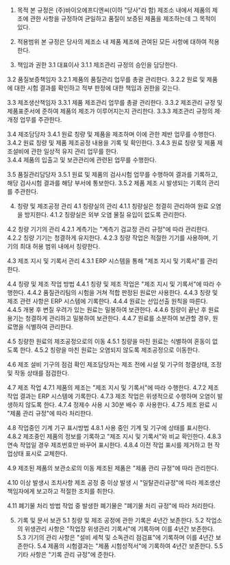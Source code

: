 1. 목적 
본 규정은 (주)바이오에프디엔씨(이하 "당사"라 함) 제조소 내에서 제품의 제조에 관한 사항을 규정하여 균일하고 품질이 보증된 제품을 제조하는데 그 목적이 있다. 

2. 적용범위 
본 규정은 당사의 제조소 내 제품 제조에 관여된 모든 사항에 대하여 적용한다. 

3. 책임과 권한 
3.1 대표이사
3.1.1 제조관리 규정의 승인을 담당한다.

3.2 품질보증책임자 
3.2.1 제품의 품질관리 업무를 총괄 관리한다. 
3.2.2 원료 및 제품에 대한 시험 결과를 확인하고 적부 판정에 대한 책임과 권한을 갖는다. 

3.3 제조생산책임자
3.3.1 제품 제조관리 업무를 총괄 관리한다. 
3.3.2 제조관리 규정 및 제품표준서에 준하여 제품의 제조가 이루어지는지 관리한다.
3.3.3 제조관리 규정의 제·개정 업무를 주관한다. 

3.4 제조담당자
3.4.1 원료 칭량 및 제품을 제조하며 이에 관한 제반 업무를 수행한다. 
3.4.2 원료 칭량 및 제품 제조공정 내용을 기록 및 확인한다. 
3.4.3 원료 칭량 및 제품 제조설비에 관한 일상적 유지 관리 업무를 한다.  
3.4.4 제품의 입출고 및 보관관리에 관련된 업무를 수행한다. 

3.5 품질관리담당자
3.5.1 원료 및 제품의 검사시험 업무를 수행하여 결과를 기록하고, 해당 검사시험 결과를 해당 부서에 통보한다. 
3.5.2 제품 제조 시 발생되는 기록의 관리를 주관한다. 
 
4. 칭량 및 제조공정 관리
4.1 칭량실의 관리 
4.1.1 칭량실은 청결히 관리하여 원료 오염을 방지한다. 
4.1.2 칭량실은 외부 오염 물질 유입이 없도록 관리한다. 

4.2 칭량 기기의 관리 
4.2.1 계측기는 "계측기 검교정 관리 규정"에 따라 관리한다.  
4.2.2 칭량 기기는 청결하게 유지한다. 
4.2.3 칭량 작업은 적절한 기기를 사용하며, 기기의 최대 허용 범위 내에서 칭량한다. 

4.3 제조 지시 및 기록서 관리
4.3.1 ERP 시스템을 통해 "제조 지시 및 기록서"를 관리한다.

4.4 칭량 및 제조 작업 방법
4.4.1 칭량 및 제조 작업은 "제조 지시 및 기록서"에 따라 수행한다.
4.4.2 품질관리팀의 시험을 거쳐 적합 판정된 원료만 사용한다. 
4.4.3 칭량 및 제조 관련 사항은 ERP 시스템에 기록한다. 
4.4.4 원료는 선입선출 원칙을 따른다. 
4.4.5 개봉 후 변질 우려가 있는 원료는 밀봉하여 보관한다.
4.4.6 칭량이 끝난 후 원료 용기는 청결하게 관리하고 밀봉하여 보관한다. 
4.4.7 원료를 소분하여 보관할 경우, 원료명을 식별하여 관리한다.

4.5 칭량한 원료의 제조공정으로의 이동 
4.5.1 칭량을 마친 원료는 식별하여 혼동이 없도록 한다.
4.5.2 칭량을 마친 원료는 오염되지 않도록 제조공정으로 이동한다. 

4.6 제조 설비 기구의 점검 확인 
제조담당자는 제조 전에 시설 및 기구의 청결상태, 조정 및 작동 상태를 점검한다. 

4.7 제조 작업 
4.7.1 제품의 제조는 "제조 지시 및 기록서"에 따라 수행한다. 
4.7.2 제조 작업 결과는 ERP 시스템에 기록한다.
4.7.3 제조 작업은 위생적으로 수행하며 오염이 발생하지 않도록 한다. 
4.7.4 정제수 사용 시 30분 배수 후 사용한다.
4.7.5 제조 완료 시 "제품 관리 규정"에 따라 처리한다.

4.8 작업중인 기계 기구 표시방법 
4.8.1 사용 중인 기계 및 기구에 상태를 표시한다. 
4.8.2 제조중인 제품의 정보를 기록하고 "제조 지시 및 기록서"와 비교 확인한다.
4.8.3 연속 작업일 경우 제조번호만 바꾸어 표시한다.
4.8.4 이전 작업 표시를 제거하고 현 작업상태 표시로 교체한다.

4.9 제조된 제품의 보관소로의 이동
제조된 제품은 "제품 관리 규정"에 따라 관리한다.

4.10 이상 발생시 조치사항 
제조 공정 중 이상 발생 시 "일탈관리규정"에 따라 제조생산책임자에게 보고하고 적절한 조치를 취한다. 

4.11 폐기물 처리 방법 
작업 중 발생한 폐기물은 "폐기물 처리 규정"에 따라 처리한다. 

5. 기록 및 문서 보관 
5.1 칭량 및 제조 공정에 관한 기록은 4년간 보존한다. 
5.2 작업소의 위생관리 사항은 "작업장 위생관리 기록서"에 기록하며 이를 4년간 보존한다. 
5.3 기기의 관리 사항은 "설비 세척 및 소독관리 점검표"에 기록하며 이를 4년간 보존한다. 
5.4 제품의 시험결과는 "제품 시험성적서"에 기록하여 4년간 보존한다. 
5.5 기타 사항은 "기록 관리 규정"에 준한다.